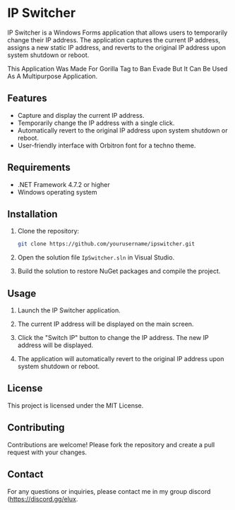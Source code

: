# IP Switcher

IP Switcher is a Windows Forms application that allows users to temporarily change their IP address. The application captures the current IP address, assigns a new static IP address, and reverts to the original IP address upon system shutdown or reboot.

This Application Was Made For Gorilla Tag to Ban Evade But It Can Be Used As A Multipurpose Application.

## Features

- Capture and display the current IP address.
- Temporarily change the IP address with a single click.
- Automatically revert to the original IP address upon system shutdown or reboot.
- User-friendly interface with Orbitron font for a techno theme.

## Requirements

- .NET Framework 4.7.2 or higher
- Windows operating system

## Installation

1. Clone the repository:
    ```sh
    git clone https://github.com/yourusername/ipswitcher.git
    ```

2. Open the solution file `IpSwitcher.sln` in Visual Studio.

3. Build the solution to restore NuGet packages and compile the project.

## Usage

1. Launch the IP Switcher application.

2. The current IP address will be displayed on the main screen.

3. Click the "Switch IP" button to change the IP address. The new IP address will be displayed.

4. The application will automatically revert to the original IP address upon system shutdown or reboot.




## License

This project is licensed under the MIT License.

## Contributing

Contributions are welcome! Please fork the repository and create a pull request with your changes.

## Contact

For any questions or inquiries, please contact me in my group discord (https://discord.gg/elux.
